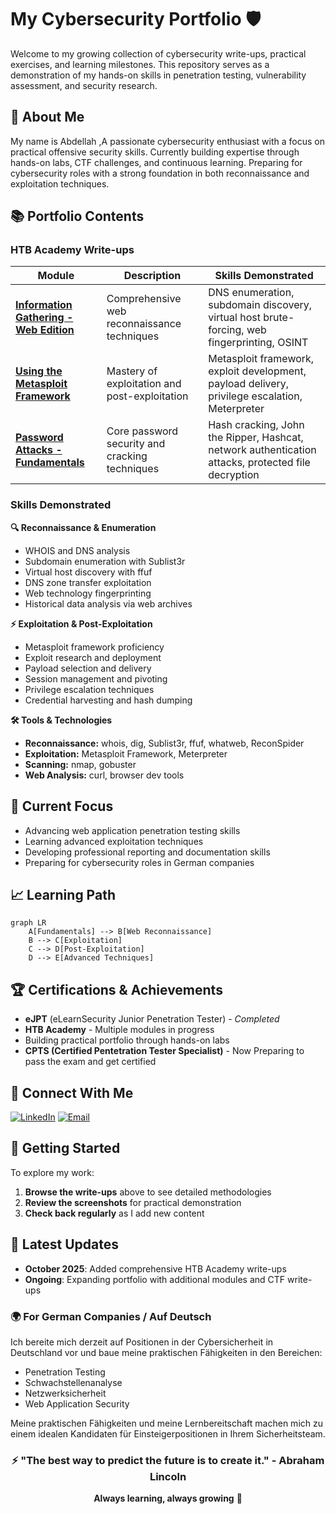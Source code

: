 # My Cybersecurity Portfolio 🛡️

Welcome to my growing collection of cybersecurity write-ups, practical exercises, and learning milestones. This repository serves as a demonstration of my hands-on skills in penetration testing, vulnerability assessment, and security research.

## 🌟 About Me

My name is Abdellah ,A passionate cybersecurity enthusiast with a focus on practical offensive security skills. Currently building expertise through hands-on labs, CTF challenges, and continuous learning. Preparing for cybersecurity roles with a strong foundation in both reconnaissance and exploitation techniques.

## 📚 Portfolio Contents

### HTB Academy Write-ups

| Module | Description | Skills Demonstrated |
|--------|-------------|---------------------|
| **[Information Gathering - Web Edition](Information-Gathering-Web-Edition.md)** | Comprehensive web reconnaissance techniques | DNS enumeration, subdomain discovery, virtual host brute-forcing, web fingerprinting, OSINT |
| **[Using the Metasploit Framework](Metasploit-Framework-Writeup.md)** | Mastery of exploitation and post-exploitation | Metasploit framework, exploit development, payload delivery, privilege escalation, Meterpreter |
| **[Password Attacks - Fundamentals](Password-Attacks-Writeup.md)** | Core password security and cracking techniques | Hash cracking, John the Ripper, Hashcat, network authentication attacks, protected file decryption |


### Skills Demonstrated

**🔍 Reconnaissance & Enumeration**
- WHOIS and DNS analysis
- Subdomain enumeration with Sublist3r
- Virtual host discovery with ffuf
- DNS zone transfer exploitation
- Web technology fingerprinting
- Historical data analysis via web archives

**⚡ Exploitation & Post-Exploitation**
- Metasploit framework proficiency
- Exploit research and deployment
- Payload selection and delivery
- Session management and pivoting
- Privilege escalation techniques
- Credential harvesting and hash dumping

**🛠️ Tools & Technologies**
- **Reconnaissance:** whois, dig, Sublist3r, ffuf, whatweb, ReconSpider
- **Exploitation:** Metasploit Framework, Meterpreter
- **Scanning:** nmap, gobuster
- **Web Analysis:** curl, browser dev tools

## 🎯 Current Focus

- Advancing web application penetration testing skills
- Learning advanced exploitation techniques
- Developing professional reporting and documentation skills
- Preparing for cybersecurity roles in German companies

## 📈 Learning Path

```mermaid
graph LR
    A[Fundamentals] --> B[Web Reconnaissance]
    B --> C[Exploitation]
    C --> D[Post-Exploitation]
    D --> E[Advanced Techniques]
```

## 🏆 Certifications & Achievements

- **eJPT** (eLearnSecurity Junior Penetration Tester) - *Completed*
- **HTB Academy** - Multiple modules in progress
- Building practical portfolio through hands-on labs
- **CPTS (Certified Pentetration Tester Specialist)** - Now Preparing to pass the exam and get certified

## 🔗 Connect With Me

[![LinkedIn](https://img.shields.io/badge/LinkedIn-Connect-blue?style=flat&logo=linkedin)](https://www.linkedin.com/in/abdellahoulg/)
[![Email](https://img.shields.io/badge/Email-Contact%20Me-green?style=flat&logo=gmail)](mailto:oulgrissabdellah@gmail.com)

## 🚀 Getting Started

To explore my work:

1. **Browse the write-ups** above to see detailed methodologies
2. **Review the screenshots** for practical demonstration
3. **Check back regularly** as I add new content

## 📝 Latest Updates

- **October 2025**: Added comprehensive HTB Academy write-ups
- **Ongoing**: Expanding portfolio with additional modules and CTF write-ups


### 🌍 For German Companies / Auf Deutsch

Ich bereite mich derzeit auf Positionen in der Cybersicherheit in Deutschland vor und baue meine praktischen Fähigkeiten in den Bereichen:

- Penetration Testing
- Schwachstellenanalyse
- Netzwerksicherheit
- Web Application Security

Meine praktischen Fähigkeiten und meine Lernbereitschaft machen mich zu einem idealen Kandidaten für Einsteigerpositionen in Ihrem Sicherheitsteam.


<div align="center">

### ⚡ "The best way to predict the future is to create it." - Abraham Lincoln

**Always learning, always growing** 🚀